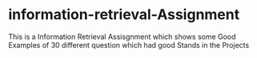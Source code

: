 # information-retrieval-Assignment
This is a Information Retrieval Assisgnment which shows some Good Examples  of 30 different question which had good Stands in the Projects 
